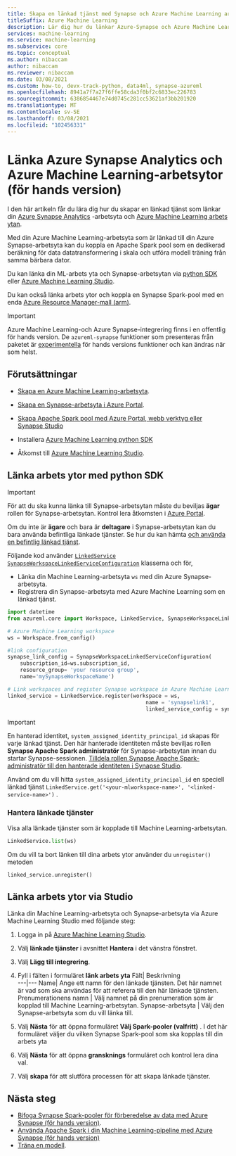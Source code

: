 ```yaml
---
title: Skapa en länkad tjänst med Synapse och Azure Machine Learning arbets ytor (förhands granskning)
titleSuffix: Azure Machine Learning
description: Lär dig hur du länkar Azure-Synapse och Azure Machine Learning arbets ytor för en enhetlig data datatransformering upplevelse.
services: machine-learning
ms.service: machine-learning
ms.subservice: core
ms.topic: conceptual
ms.author: nibaccam
author: nibaccam
ms.reviewer: nibaccam
ms.date: 03/08/2021
ms.custom: how-to, devx-track-python, data4ml, synapse-azureml
ms.openlocfilehash: 8941a7f7a27f6ffe58cda3f0bf2c6833ec226783
ms.sourcegitcommit: 6386854467e74d0745c281cc53621af3bb201920
ms.translationtype: MT
ms.contentlocale: sv-SE
ms.lasthandoff: 03/08/2021
ms.locfileid: "102456331"
---
```

# <a name="link-azure-synapse-analytics-and-azure-machine-learning-workspaces-preview"></a>Länka Azure Synapse Analytics och Azure Machine Learning-arbetsytor (för hands version)

I den här artikeln får du lära dig hur du skapar en länkad tjänst som länkar din [Azure Synapse Analytics](/synapse-analytics/overview-what-is.md) -arbetsyta och [Azure Machine Learning arbets ytan](concept-workspace.md).

Med din Azure Machine Learning-arbetsyta som är länkad till din Azure Synapse-arbetsyta kan du koppla en Apache Spark pool som en dedikerad beräkning för data datatransformering i skala och utföra modell träning från samma bärbara dator.

Du kan länka din ML-arbets yta och Synapse-arbetsytan via [python SDK](#link-sdk) eller [Azure Machine Learning Studio](#link-studio).

Du kan också länka arbets ytor och koppla en Synapse Spark-pool med en enda [Azure Resource Manager-mall (arm)](https://github.com/Azure/azure-quickstart-templates/blob/master/101-machine-learning-linkedservice-create/azuredeploy.json).

>[!IMPORTANT]
> Azure Machine Learning-och Azure Synapse-integrering finns i en offentlig för hands version. De `azureml-synapse` funktioner som presenteras från paketet är [experimentella](/python/api/overview/azure/ml/?preserve-view=true&view=azure-ml-py#stable-vs-experimental) för hands versions funktioner och kan ändras när som helst.

## <a name="prerequisites"></a>Förutsättningar

* [Skapa en Azure Machine Learning-arbetsyta](how-to-manage-workspace.md?tabs=python).

* [Skapa en Synapse-arbetsyta i Azure Portal](/synapse-analytics/quickstart-create-workspace.md).

* [Skapa Apache Spark pool med Azure Portal, webb verktyg eller Synapse Studio](/synapse-analytics/quickstart-create-apache-spark-pool-portal.md)

* Installera [Azure Machine Learning python SDK](/python/api/overview/azure/ml/intro?preserve-view=true&view=azure-ml-py)

* Åtkomst till [Azure Machine Learning Studio](https://ml.azure.com/).

<a name="link-sdk"></a>
## <a name="link-workspaces-with-the-python-sdk"></a>Länka arbets ytor med python SDK

> [!IMPORTANT]
> För att du ska kunna länka till Synapse-arbetsytan måste du beviljas **ägar** rollen för Synapse-arbetsytan. Kontrol lera åtkomsten i [Azure Portal](https://ms.portal.azure.com/).
>
> Om du inte är **ägare** och bara är **deltagare** i Synapse-arbetsytan kan du bara använda befintliga länkade tjänster. Se hur du kan hämta [och använda en befintlig länkad tjänst](how-to-data-prep-synapse-spark-pool.md#get-an-existing-linked-service).

Följande kod använder [`LinkedService`](/python/api/azureml-core/azureml.core.linked_service.linkedservice?preserve-view=true&view=azure-ml-py) [`SynapseWorkspaceLinkedServiceConfiguration`](/python/api/azureml-core/azureml.core.linked_service.synapseworkspacelinkedserviceconfiguration?preserve-view=true&view=azure-ml-py) klasserna och för,

* Länka din Machine Learning-arbetsyta `ws` med din Azure Synapse-arbetsyta.
* Registrera din Synapse-arbetsyta med Azure Machine Learning som en länkad tjänst.

``` python
import datetime  
from azureml.core import Workspace, LinkedService, SynapseWorkspaceLinkedServiceConfiguration

# Azure Machine Learning workspace
ws = Workspace.from_config()

#link configuration 
synapse_link_config = SynapseWorkspaceLinkedServiceConfiguration(
    subscription_id=ws.subscription_id,
    resource_group= 'your resource group',
    name='mySynapseWorkspaceName')

# Link workspaces and register Synapse workspace in Azure Machine Learning
linked_service = LinkedService.register(workspace = ws,              
                                            name = 'synapselink1',    
                                            linked_service_config = synapse_link_config)
```

> [!IMPORTANT] 
> En hanterad identitet, `system_assigned_identity_principal_id` skapas för varje länkad tjänst. Den här hanterade identiteten måste beviljas rollen **Synapse Apache Spark administratör** för Synapse-arbetsytan innan du startar Synapse-sessionen. [Tilldela rollen Synapse Apache Spark-administratör till den hanterade identiteten i Synapse Studio](../synapse-analytics/security/how-to-manage-synapse-rbac-role-assignments.md).
>
> Använd om du vill hitta `system_assigned_identity_principal_id` en speciell länkad tjänst `LinkedService.get('<your-mlworkspace-name>', '<linked-service-name>')` .

### <a name="manage-linked-services"></a>Hantera länkade tjänster

Visa alla länkade tjänster som är kopplade till Machine Learning-arbetsytan.

```python
LinkedService.list(ws)
```

Om du vill ta bort länken till dina arbets ytor använder du `unregister()` metoden

``` python
linked_service.unregister()
```

<a name="link-studio"></a>
## <a name="link-workspaces-via-studio"></a>Länka arbets ytor via Studio

Länka din Machine Learning-arbetsyta och Synapse-arbetsyta via Azure Machine Learning Studio med följande steg: 

1. Logga in på [Azure Machine Learning Studio](https://ml.azure.com/).
1. Välj **länkade tjänster** i avsnittet **Hantera** i det vänstra fönstret.
1. Välj **Lägg till integrering**.
1. Fyll i fälten i formuläret **länk arbets yta** 
    Fält| Beskrivning    
    ---|---
    Name| Ange ett namn för den länkade tjänsten. Det här namnet är vad som ska användas för att referera till den här länkade tjänsten.
    Prenumerationens namn | Välj namnet på din prenumeration som är kopplad till Machine Learning-arbetsytan. 
    Synapse-arbetsyta | Välj den Synapse-arbetsyta som du vill länka till.
1. Välj **Nästa** för att öppna formuläret **Välj Spark-pooler (valfritt)** . I det här formuläret väljer du vilken Synapse Spark-pool som ska kopplas till din arbets yta

1. Välj **Nästa** för att öppna **gransknings** formuläret och kontrol lera dina val.
1. Välj **skapa** för att slutföra processen för att skapa länkade tjänster.

## <a name="next-steps"></a>Nästa steg

* [Bifoga Synapse Spark-pooler för förberedelse av data med Azure Synapse (för hands version)](how-to-data-prep-synapse-spark-pool.md).
* [Använda Apache Spark i din Machine Learning-pipeline med Azure Synapse (för hands version)](how-to-use-synapsesparkstep.md)
* [Träna en modell](how-to-set-up-training-targets.md).
